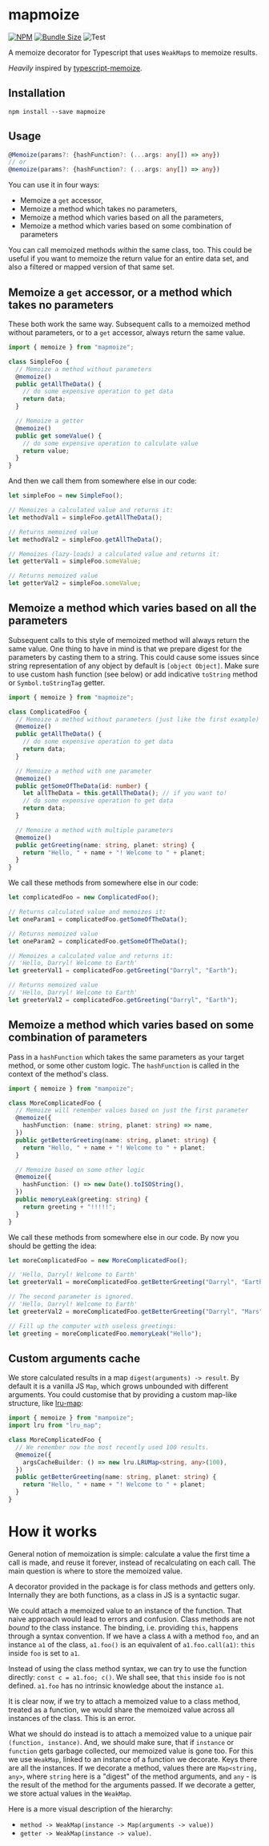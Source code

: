 # mapmoize

[![NPM](https://img.shields.io/npm/v/mapmoize)](https://www.npmjs.com/package/mapmoize)
[![Bundle Size](https://img.shields.io/bundlephobia/min/mapmoize@*?label=bundle)](https://bundlephobia.com/package/mapmoize@*)
![Test](https://img.shields.io/github/workflow/status/ukstv/mapmoize/Test)

A memoize decorator for Typescript that uses `WeakMap`s to memoize results.

_Heavily_ inspired by [typescript-memoize](https://github.com/darrylhodgins/typescript-memoize).

## Installation

```
npm install --save mapmoize
```

## Usage

```typescript
@Memoize(params?: {hashFunction?: (...args: any[]) => any})
// or
@memoize(params?: {hashFunction?: (...args: any[]) => any})
```

You can use it in four ways:

- Memoize a `get` accessor,
- Memoize a method which takes no parameters,
- Memoize a method which varies based on all the parameters,
- Memoize a method which varies based on some combination of parameters

You can call memoized methods _within_ the same class, too.
This could be useful if you want to memoize the return value for an entire data set,
and also a filtered or mapped version of that same set.

## Memoize a `get` accessor, or a method which takes no parameters

These both work the same way. Subsequent calls to a memoized method without parameters, or to a `get` accessor, always return the same value.

```typescript
import { memoize } from "mapmoize";

class SimpleFoo {
  // Memoize a method without parameters
  @memoize()
  public getAllTheData() {
    // do some expensive operation to get data
    return data;
  }

  // Memoize a getter
  @memoize()
  public get someValue() {
    // do some expensive operation to calculate value
    return value;
  }
}
```

And then we call them from somewhere else in our code:

```typescript
let simpleFoo = new SimpleFoo();

// Memoizes a calculated value and returns it:
let methodVal1 = simpleFoo.getAllTheData();

// Returns memoized value
let methodVal2 = simpleFoo.getAllTheData();

// Memoizes (lazy-loads) a calculated value and returns it:
let getterVal1 = simpleFoo.someValue;

// Returns memoized value
let getterVal2 = simpleFoo.someValue;
```

## Memoize a method which varies based on all the parameters

Subsequent calls to this style of memoized method will always return the same value.
One thing to have in mind is that we prepare digest for the parameters by casting them to a string.
This could cause some issues since string representation of any object by default is `[object Object]`.
Make sure to use custom hash function (see below) or add indicative `toString` method or `Symbol.toStringTag` getter.

```typescript
import { memoize } from "mapmoize";

class ComplicatedFoo {
  // Memoize a method without parameters (just like the first example)
  @memoize()
  public getAllTheData() {
    // do some expensive operation to get data
    return data;
  }

  // Memoize a method with one parameter
  @memoize()
  public getSomeOfTheData(id: number) {
    let allTheData = this.getAllTheData(); // if you want to!
    // do some expensive operation to get data
    return data;
  }

  // Memoize a method with multiple parameters
  @memoize()
  public getGreeting(name: string, planet: string) {
    return "Hello, " + name + "! Welcome to " + planet;
  }
}
```

We call these methods from somewhere else in our code:

```typescript
let complicatedFoo = new ComplicatedFoo();

// Returns calculated value and memoizes it:
let oneParam1 = complicatedFoo.getSomeOfTheData();

// Returns memoized value
let oneParam2 = complicatedFoo.getSomeOfTheData();

// Memoizes a calculated value and returns it:
// 'Hello, Darryl! Welcome to Earth'
let greeterVal1 = complicatedFoo.getGreeting("Darryl", "Earth");

// Returns memoized value
// 'Hello, Darryl! Welcome to Earth'
let greeterVal2 = complicatedFoo.getGreeting("Darryl", "Earth");
```

## Memoize a method which varies based on some combination of parameters

Pass in a `hashFunction` which takes the same parameters as your target method, or some other custom logic.
The `hashFunction` is called in the context of the method's class.

```typescript
import { memoize } from "mampoize";

class MoreComplicatedFoo {
  // Memoize will remember values based on just the first parameter
  @memoize({
    hashFunction: (name: string, planet: string) => name,
  })
  public getBetterGreeting(name: string, planet: string) {
    return "Hello, " + name + "! Welcome to " + planet;
  }

  // Memoize based on some other logic
  @memoize({
    hashFunction: () => new Date().toISOString(),
  })
  public memoryLeak(greeting: string) {
    return greeting + "!!!!!";
  }
}
```

We call these methods from somewhere else in our code. By now you should be getting the idea:

```typescript
let moreComplicatedFoo = new MoreComplicatedFoo();

// 'Hello, Darryl! Welcome to Earth'
let greeterVal1 = moreComplicatedFoo.getBetterGreeting("Darryl", "Earth");

// The second parameter is ignored.
// 'Hello, Darryl! Welcome to Earth'
let greeterVal2 = moreComplicatedFoo.getBetterGreeting("Darryl", "Mars");

// Fill up the computer with useless greetings:
let greeting = moreComplicatedFoo.memoryLeak("Hello");
```

## Custom arguments cache

We store calculated results in a map `digest(arguments) -> result`. By default it is a vanilla JS `Map`,
which grows unbounded with different arguments. You could customise that by providing a custom map-like structure,
like [lru-map](https://www.npmjs.com/package/lru_map):

```typescript
import { memoize } from "mampoize";
import lru from "lru_map";

class MoreComplicatedFoo {
  // We remember now the most recently used 100 results.
  @memoize({
    argsCacheBuilder: () => new lru.LRUMap<string, any>(100),
  })
  public getBetterGreeting(name: string, planet: string) {
    return "Hello, " + name + "! Welcome to " + planet;
  }
}
```

# How it works

General notion of memoization is simple: calculate a value the first time a call is made, and reuse it forever,
instead of recalculating on each call. The main question is where to store the memoized value.

A decorator provided in the package is for class methods and getters only. Internally they are both functions,
as a class in JS is a syntactic sugar.

We could attach a memoized value to an instance of the function. That naive approach would lead to errors and confusion.
Class methods are not _bound_ to the class instance. The binding, i.e. providing `this`, happens through a syntax convention.
If we have a class `A` with a method `foo`, and an instance `a1` of the class, `a1.foo()` is an equivalent of `a1.foo.call(a1)`:
`this` inside `foo` is set to `a1`.

Instead of using the class method syntax, we can try to use the function directly: `const c = a1.foo; c()`. We shall see,
that `this` inside `foo` is not defined. `a1.foo` has no intrinsic knowledge about the instance `a1`.

It is clear now, if we try to attach a memoized value to a class method, treated as a function, we would share the memoized value
across all instances of the class. This is an error.

What we should do instead is to attach a memoized value to a unique pair `(function, instance)`.
And, we should make sure, that if `instance` or `function` gets garbage collected, our memoized value is gone too.
For this we use `WeakMap`, linked to an instance of a function we decorate. Keys there are all the instances.
If we decorate a method, values there are `Map<string, any>`, where `string` here is a "digest"
of the method arguments, and `any` - is the result of the method for the arguments passed.
If we decorate a getter, we store actual values in the `WeakMap`.

Here is a more visual description of the hierarchy:
- `method -> WeakMap(instance -> Map(arguments -> value))`
- `getter -> WeakMap(instance -> value)`.
